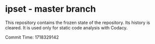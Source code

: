 # ipset - master branch

This repository contains the frozen state of the repository.
Its history is cleared. It is used only for static code
analysis with Codacy.

Commit Time: 1718329142
